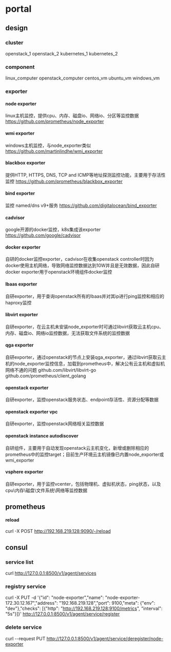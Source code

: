 # portal

## design
### cluster
openstack_1 openstack_2 kubernetes_1 kubernetes_2
### component
linux_computer openstack_computer centos_vm ubuntu_vm windows_vm
### exporter
#### node exporter
linux主机监控，提供cpu、内存、磁盘io、网络io、分区等监控数据
https://github.com/prometheus/node_exporter

#### wmi exporter
windows主机监控，与node_exporter类似
https://github.com/martinlindhe/wmi_exporter

#### blackbox exporter
提供HTTP, HTTPS, DNS, TCP and ICMP等地址探测监控功能，主要用于存活性监控
https://github.com/prometheus/blackbox_exporter

#### bind exporter
监控 named/dns v9+服务
https://github.com/digitalocean/bind_exporter

#### cadvisor
google开源的docker监控，k8s集成该exporter
https://github.com/google/cadvisor

#### docker exporter
自研的docker监控exporter，cadvisor在收集openstack controller时因为docker使用主机网络，导致网络监控数据达到10W并且是无效数据，因此自研docker exporter用于openstack环境组件docker监控
 
#### lbaas exporter
自研exporter，用于查询openstack所有的lbaas并对其ip进行ping监控和相应的haproxy监控

#### libvirt exporter
自研exporter，在云主机未安装node_exporter时可通过libvirt获取云主机cpu、内存、磁盘io、网络io监控数据，无法获取文件系统的监控数据

#### qga exporter
自研exporter，通过openstack的节点上安装qga_exporter，通过libvirt获取云主机的node_exporter监控信息，加载到prometheus中，解决公有云主机和虚拟机网络不通的问题
github.com/libvirt/libvirt-go
github.com/prometheus/client_golang

#### openstack exporter
自研exporter，监控openstack服务状态、endpoint存活性、资源分配等数据

#### openstack exporter vpc
自研exporter，监控openstack网络相关监控数据

#### openstack instance autodiscover
自研组件，主要用于自动发现openstack云主机变化，新增或删除相应的prometheus中的监控target；目前生产环境云主机镜像已内置node_exporter或wmi_exporter

#### vsphere exporter
自研exporter，用于监控vcenter，包括物理机、虚拟机状态，ping状态，以及cpu\内存\磁盘\文件系统\网络等监控数据

## prometheus
#### reload
curl -X POST http://192.168.219.128:9090/-/reload

## consul
### service list
curl http://127.0.0.1:8500/v1/agent/services
### registry service
curl -X PUT -d '{"id": "node-exporter","name": "node-exporter-172.30.12.167","address": "192.168.219.128","port": 9100,"meta": {"env": "dev"},"checks": [{"http": "http://192.168.219.128:9100/metrics", "interval": "5s"}]}'  http://127.0.0.1:8500/v1/agent/service/register
### delete service
curl --request PUT http://127.0.0.1:8500/v1/agent/service/deregister/node-exporter

